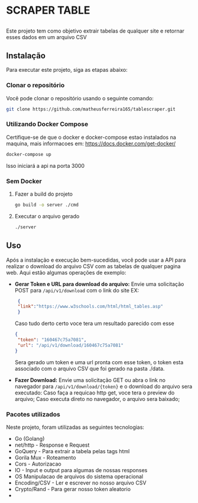 # SCRAPER TABLE

##
Este projeto tem como objetivo extrair tabelas de qualquer site e retornar esses dados em um arquivo CSV

## Instalação

Para executar este projeto, siga as etapas abaixo:

### Clonar o repositório

Você pode clonar o repositório usando o seguinte comando:

```bash
git clone https://github.com/matheusferreira165/tablescraper.git
```

### Utilizando Docker Compose

Certifique-se de que o docker e docker-compose estao instalados na maquina, mais informacoes em: https://docs.docker.com/get-docker/

```bash
docker-compose up
```
Isso iniciará a api na porta 3000

### Sem Docker

1. Fazer a build do projeto
    ```bash 
    go build -o server ./cmd
    ```
2. Executar o arquivo gerado
   ```bash
   ./server
   ```

## Uso

Após a instalação e execução bem-sucedidas, você pode usar a API para realizar o download do arquivo CSV com as tabelas de qualquer pagina web. Aqui estão algumas operações de exemplo:

- **Gerar Token e URL para download do arquivo:** Envie uma solicitação POST para `/api/v1/download` com o link do site EX:
   ```json
    {
	"link":"https://www.w3schools.com/html/html_tables.asp"
    }
   ```
   Caso tudo derto certo voce tera um resultado parecido com esse
   ```json
   {
	"token": "160467c75a7081",
	"url": "/api/v1/download/160467c75a7081"
   }
   ```
   Sera gerado um token e uma url pronta com esse token, o token esta associado com o arquivo CSV que foi gerado na pasta ./data.

- **Fazer Download:** Envie uma solicitação GET ou abra o link no navegador para `/api/v1/download/{token}` e o download do arquivo sera executado:
  Caso faça a requicao http get, voce tera o preview do arquivo;
  Caso executa direto no navegador, o arquivo sera baixado;

### Pacotes utilizados

Neste projeto, foram utilizadas as seguintes tecnologias:

- Go (Golang)
- net/http - Response e Request
- GoQuery - Para extrair a tabela pelas tags html 
- Gorila Mux - Roteamento
- Cors - Autorizacao
- IO - Input e output para algumas de nossas responses
- OS  Manipulacao de arquivos do sistema operacional 
- Encoding/CSV - Ler e escrever no nosso arquivo CSV
- Crypto/Rand - Para gerar nosso token aleatorio
- 